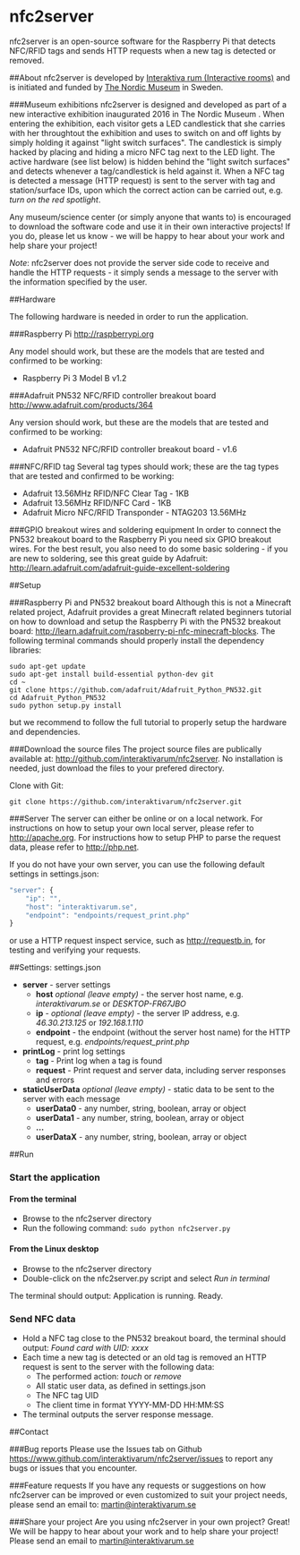 # nfc2server

nfc2server is an open-source software for the Raspberry Pi that detects NFC/RFID tags and sends HTTP requests when a new tag is detected or removed.

##About
nfc2server is developed by [Interaktiva rum (Interactive rooms)](http://www.interaktivarum.se/en) and is initiated and funded by [The Nordic Museum](http://www.nordiskamuseet.se/en) in Sweden.

###Museum exhibitions
nfc2server is designed and developed as part of a new interactive exhibition inaugurated 2016 in The Nordic Museum .
When entering the exhibition, each visitor gets a LED candlestick that she carries with her throughtout the exhibition and uses to switch on and off lights by simply holding it against "light switch surfaces".
The candlestick is simply hacked by placing and hiding a micro NFC tag next to the LED light.
The active hardware (see list below) is hidden behind the "light switch surfaces" and detects whenever a tag/candlestick is held against it.
When a NFC tag is detected a message (HTTP request) is sent to the server with tag and station/surface IDs, upon which the correct action can be carried out, e.g. *turn on the red spotlight*.

Any museum/science center (or simply anyone that wants to) is encouraged to download the software code and use it in their own interactive projects! If you do, please let us know - we will be happy to hear about your work and help share your project!

*Note*: nfc2server does not provide the server side code to receive and handle the HTTP requests - it simply sends a message to the server with the information specified by the user. 

##Hardware

The following hardware is needed in order to run the application.

###Raspberry Pi
http://raspberrypi.org

Any model should work, but these are the models that are tested and confirmed to be working:
* Raspberry Pi 3 Model B v1.2

###Adafruit PN532 NFC/RFID controller breakout board
http://www.adafruit.com/products/364

Any version should work, but these are the models that are tested and confirmed to be working:
* Adafruit PN532 NFC/RFID controller breakout board - v1.6

###NFC/RFID tag
Several tag types should work; these are the tag types that are tested and confirmed to be working:
* Adafruit 13.56MHz RFID/NFC Clear Tag - 1KB
* Adafruit 13.56MHz RFID/NFC Card - 1KB
* Adafruit Micro NFC/RFID Transponder - NTAG203 13.56MHz

###GPIO breakout wires and soldering equipment
In order to connect the PN532 breakout board to the Raspberry Pi you need six GPIO breakout wires.
For the best result, you also need to do some basic soldering - if you are new to soldering, see this great guide by Adafruit: http://learn.adafruit.com/adafruit-guide-excellent-soldering

##Setup

###Raspberry Pi and PN532 breakout board
Although this is not a Minecraft related project, Adafruit provides a great Minecraft related beginners tutorial on how to download and setup the Raspberry Pi with the PN532 breakout board: http://learn.adafruit.com/raspberry-pi-nfc-minecraft-blocks. 
The following terminal commands should properly install the dependency libraries:
```
sudo apt-get update
sudo apt-get install build-essential python-dev git
cd ~
git clone https://github.com/adafruit/Adafruit_Python_PN532.git
cd Adafruit_Python_PN532
sudo python setup.py install
``` 
but we recommend to follow the full tutorial to properly setup the hardware and dependencies.

###Download the source files
The project source files are publically available at: http://github.com/interaktivarum/nfc2server. No installation is needed, just download the files to your prefered directory.

Clone with Git:
```
git clone https://github.com/interaktivarum/nfc2server.git
``` 

###Server
The server can either be online or on a local network. For instructions on how to setup your own local server, please refer to http://apache.org. 
For instructions how to setup PHP to parse the request data, please refer to http://php.net.

If you do not have your own server, you can use the following default settings in settings.json:
```javascript
"server": {
	"ip": "",
	"host": "interaktivarum.se",
	"endpoint": "endpoints/request_print.php"
}
```
or use a HTTP request inspect service, such as http://requestb.in, for testing and verifying your requests. 

##Settings: settings.json

* **server** - server settings
	* **host** *optional (leave empty)* - the server host name, e.g. *interaktivarum.se* or *DESKTOP-FR67JBO*   
	* **ip** - *optional (leave empty)* - the server IP address, e.g. *46.30.213.125* or *192.168.1.110*
	* **endpoint** - the endpoint (without the server host name) for the HTTP request, e.g. *endpoints/request_print.php*
* **printLog** - print log settings
	* **tag** - Print log when a tag is found
	* **request** - Print request and server data, including server responses and errors 
* **staticUserData** *optional (leave empty)* - static data to be sent to the server with each message
	* **userData0** - any number, string, boolean, array or object
	* **userData1** - any number, string, boolean, array or object
	* **...**
	* **userDataX** - any number, string, boolean, array or object

##Run

### Start the application
#### From the terminal
* Browse to the nfc2server directory 
* Run the following command: ``` sudo python nfc2server.py ```

#### From the Linux desktop
* Browse to the nfc2server directory
* Double-click on the nfc2server.py script and select *Run in terminal*

The terminal should output: Application is running. Ready.

### Send NFC data
* Hold a NFC tag close to the PN532 breakout board, the terminal should output: *Found card with UID: xxxx*
* Each time a new tag is detected or an old tag is removed an HTTP request is sent to the server with the following data: 
	* The performed action: *touch* or *remove*
	* All static user data, as defined in settings.json
	* The NFC tag UID
	* The client time in format YYYY-MM-DD HH:MM:SS
* The terminal outputs the server response message.

##Contact

###Bug reports
Please use the Issues tab on Github https://www.github.com/interaktivarum/nfc2server/issues to report any bugs or issues that you encounter.

###Feature requests
If you have any requests or suggestions on how nfc2server can be improved or even customized to suit your project needs, please send an email to: martin@interaktivarum.se 

###Share your project
Are you using nfc2server in your own project? Great! We will be happy to hear about your work and to help share your project!
Please send an email to martin@interaktivarum.se

